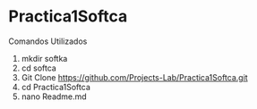 # Practica1Softca

Comandos Utilizados

1. mkdir softka
2. cd softca
3. Git Clone https://github.com/Projects-Lab/Practica1Softca.git
4. cd Practica1Softca
5. nano Readme.md 
